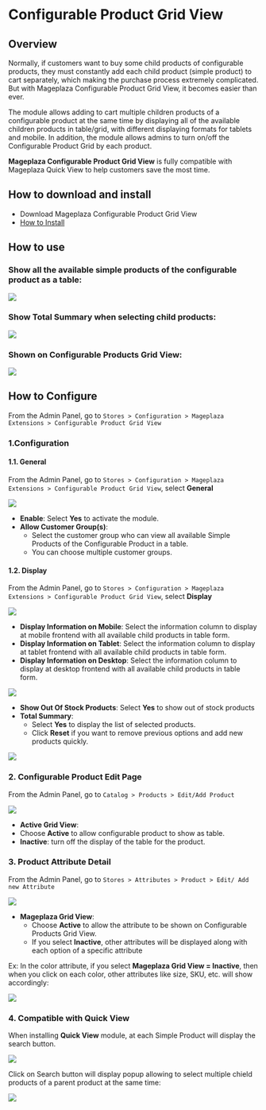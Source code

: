 # Configurable Product Grid View

## Overview

Normally, if customers want to buy some child products of configurable products, they must constantly add each child product (simple product) to cart separately, which making the purchase process extremely complicated. But with Mageplaza Configurable Product Grid View, it becomes easier than ever. 

The module allows adding to cart multiple children products of a configurable product at the same time by displaying all of the available children products in table/grid, with different displaying formats for tablets and mobile. In addition, the module allows admins to turn on/off the Configurable Product Grid by each product.

**Mageplaza Configurable Product Grid View** is fully compatible with Mageplaza Quick View to help customers save the most time.

## How to download and install

- Download Mageplaza Configurable Product Grid View
- [How to Install](https://www.mageplaza.com/install-magento-2-extension/)


## How to use

### Show all the available simple products of the configurable product as a table:

![](https://i.imgur.com/lpHEFPU.png)

### Show Total Summary when selecting child products:

![](https://i.imgur.com/PLxOs5W.png)

### Shown on Configurable Products Grid View:

![](https://i.imgur.com/pZioOHp.png)

## How to Configure

From the Admin Panel, go to `Stores > Configuration > Mageplaza Extensions > Configurable Product Grid View`

### 1.Configuration

#### 1.1. General

From the Admin Panel, go to `Stores > Configuration > Mageplaza Extensions > Configurable Product Grid View`, select **General**

![](https://i.imgur.com/BYkS0sc.png)

- **Enable**: Select **Yes** to activate the module.
- **Allow Customer Group(s)**:
  - Select the customer group who can view all available Simple Products of the Configurable Product in a table.
  - You can choose multiple customer groups.

#### 1.2. Display

From the Admin Panel, go to `Stores > Configuration > Mageplaza Extensions > Configurable Product Grid View`, select **Display**

![](https://i.imgur.com/JReLQBf.png)

- **Display Information on Mobile**: Select the information column to display at mobile frontend with all available child products in table form.
- **Display Information on Tablet**: Select the information column to display at tablet frontend with all available child products in table form.
- **Display Information on Desktop**: Select the information column to display at desktop frontend with all available child products in table form.

![](https://i.imgur.com/VmcXhqB.png)

- **Show Out Of Stock Products**: Select **Yes** to show out of stock products
- **Total Summary**:
  - Select **Yes** to display the list of selected products.
  - Click **Reset** if you want to remove previous options and add new products quickly.

![](https://i.imgur.com/VmcXhqB.png)

### 2. Configurable Product Edit Page

From the Admin Panel, go to `Catalog > Products > Edit/Add Product`

![](https://i.imgur.com/yEtSyvB.png)

- **Active Grid View**:
- Choose **Active** to allow configurable product to show as table.
- **Inactive**: turn off the display of the table for the product.

### 3. Product Attribute Detail

From the Admin Panel, go to `Stores > Attributes > Product > Edit/ Add new Attribute`

![](https://i.imgur.com/3yUz6W8.png)

- **Mageplaza Grid View**:
  - Choose **Active** to allow the attribute to be shown on Configurable Products Grid View.
  - If you select **Inactive**, other attributes will be displayed along with each option of a specific attribute

Ex: In the color attribute, if you select **Mageplaza Grid View = Inactive**, then when you click on each color, other attributes like size, SKU, etc. will show accordingly:

![](https://i.imgur.com/usYGgOz.png)

### 4. Compatible with Quick View

When installing **Quick View** module, at each Simple Product will display the search button.

![](https://i.imgur.com/wiC1VED.png)

Click on Search button will display popup allowing to select multiple chield products of a parent product at the same time:

![](https://i.imgur.com/9Va8F9N.png)
